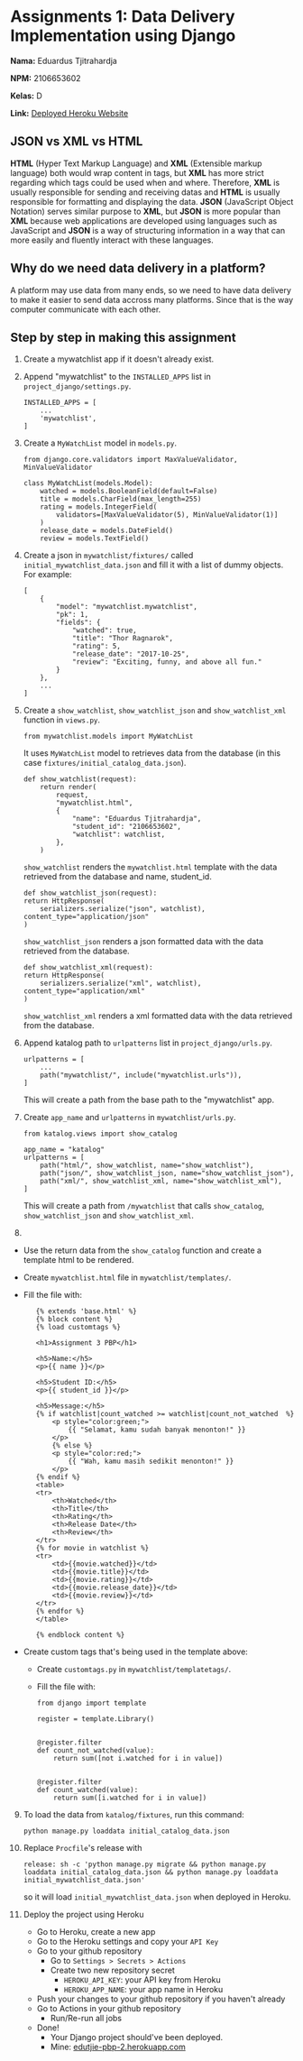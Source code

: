 # Assignments 1: Data Delivery Implementation using Django

**Nama:** Eduardus Tjitrahardja

**NPM:** 2106653602

**Kelas:** D

**Link:** [Deployed Heroku Website](https://edutjie-pbp-2.herokuapp.com/)

## JSON vs XML vs HTML

**HTML** (Hyper Text Markup Language) and **XML** (Extensible markup language) both would wrap content in tags, but **XML** has more strict regarding which tags could be used when and where. Therefore, **XML** is usually responsible for sending and receiving datas and **HTML** is usually responsible for formatting and displaying the data. **JSON** (JavaScript Object Notation) serves similar purpose to **XML**, but **JSON** is more popular than **XML** because web applications are developed using languages such as JavaScript and **JSON** is a way of structuring information in a way that can more easily and fluently interact with these languages.

## Why do we need data delivery in a platform?

A platform may use data from many ends, so we need to have data delivery to make it easier to send data accross many platforms. Since that is the way computer communicate with each other.

## Step by step in making this assignment

1.  Create a mywatchlist app if it doesn't already exist.
2.  Append "mywatchlist" to the `INSTALLED_APPS` list in `project_django/settings.py`.

        INSTALLED_APPS = [
            ...
            'mywatchlist',
        ]

3.  Create a `MyWatchList` model in `models.py`.

        from django.core.validators import MaxValueValidator, MinValueValidator

        class MyWatchList(models.Model):
            watched = models.BooleanField(default=False)
            title = models.CharField(max_length=255)
            rating = models.IntegerField(
                validators=[MaxValueValidator(5), MinValueValidator(1)]
            )
            release_date = models.DateField()
            review = models.TextField()

4.  Create a json in `mywatchlist/fixtures/` called `initial_mywatchlist_data.json` and fill it with a list of dummy objects. For example:

        [
            {
                "model": "mywatchlist.mywatchlist",
                "pk": 1,
                "fields": {
                    "watched": true,
                    "title": "Thor Ragnarok",
                    "rating": 5,
                    "release_date": "2017-10-25",
                    "review": "Exciting, funny, and above all fun."
                }
            },
            ...
        ]

5.  Create a `show_watchlist`, `show_watchlist_json` and `show_watchlist_xml` function in `views.py`.

        from mywatchlist.models import MyWatchList

    It uses `MyWatchList` model to retrieves data from the database (in this case `fixtures/initial_catalog_data.json`).

        def show_watchlist(request):
            return render(
                request,
                "mywatchlist.html",
                {
                    "name": "Eduardus Tjitrahardja",
                    "student_id": "2106653602",
                    "watchlist": watchlist,
                },
            )

    `show_watchlist` renders the `mywatchlist.html` template with the data retrieved from the database and name, student_id.

        def show_watchlist_json(request):
        return HttpResponse(
            serializers.serialize("json", watchlist), content_type="application/json"
        )

    `show_watchlist_json` renders a json formatted data with the data retrieved from the database.

        def show_watchlist_xml(request):
        return HttpResponse(
            serializers.serialize("xml", watchlist), content_type="application/xml"
        )

    `show_watchlist_xml` renders a xml formatted data with the data retrieved from the database.

6.  Append katalog path to `urlpatterns` list in `project_django/urls.py`.

        urlpatterns = [
            ...
            path("mywatchlist/", include("mywatchlist.urls")),
        ]

    This will create a path from the base path to the "mywatchlist" app.

7.  Create `app_name` and `urlpatterns` in `mywatchlist/urls.py`.

        from katalog.views import show_catalog

        app_name = "katalog"
        urlpatterns = [
            path("html/", show_watchlist, name="show_watchlist"),
            path("json/", show_watchlist_json, name="show_watchlist_json"),
            path("xml/", show_watchlist_xml, name="show_watchlist_xml"),
        ]

    This will create a path from `/mywatchlist` that calls `show_catalog`, `show_watchlist_json` and `show_watchlist_xml`.

8.

- Use the return data from the `show_catalog` function and create a template html to be rendered.
- Create `mywatchlist.html` file in `mywatchlist/templates/`.
- Fill the file with:

         {% extends 'base.html' %}
         {% block content %}
         {% load customtags %}

         <h1>Assignment 3 PBP</h1>

         <h5>Name:</h5>
         <p>{{ name }}</p>

         <h5>Student ID:</h5>
         <p>{{ student_id }}</p>

         <h5>Message:</h5>
         {% if watchlist|count_watched >= watchlist|count_not_watched  %}
             <p style="color:green;">
                 {{ "Selamat, kamu sudah banyak menonton!" }}
             </p>
             {% else %}
             <p style="color:red;">
                 {{ "Wah, kamu masih sedikit menonton!" }}
             </p>
         {% endif %}
         <table>
         <tr>
             <th>Watched</th>
             <th>Title</th>
             <th>Rating</th>
             <th>Release Date</th>
             <th>Review</th>
         </tr>
         {% for movie in watchlist %}
         <tr>
             <td>{{movie.watched}}</td>
             <td>{{movie.title}}</td>
             <td>{{movie.rating}}</td>
             <td>{{movie.release_date}}</td>
             <td>{{movie.review}}</td>
         </tr>
         {% endfor %}
         </table>

         {% endblock content %}

- Create custom tags that's being used in the template above:

  - Create `customtags.py` in `mywatchlist/templatetags/`.
  - Fill the file with:

        from django import template

        register = template.Library()


        @register.filter
        def count_not_watched(value):
            return sum([not i.watched for i in value])


        @register.filter
        def count_watched(value):
            return sum([i.watched for i in value])

9.  To load the data from `katalog/fixtures`, run this command:

        python manage.py loaddata initial_catalog_data.json

10. Replace `Procfile`'s release with

        release: sh -c 'python manage.py migrate && python manage.py loaddata initial_catalog_data.json && python manage.py loaddata initial_mywatchlist_data.json'

    so it will load `initial_mywatchlist_data.json` when deployed in Heroku.

11. Deploy the project using Heroku
    - Go to Heroku, create a new app
    - Go to the Heroku settings and copy your `API Key`
    - Go to your github repository
      - Go to `Settings > Secrets > Actions`
      - Create two new repository secret
        - `HEROKU_API_KEY`: your API key from Heroku
        - `HEROKU_APP_NAME`: your app name in Heroku
    - Push your changes to your github repository if you haven't already
    - Go to Actions in your github repository
      - Run/Re-run all jobs
    - Done!
      - Your Django project should've been deployed.
      - Mine: [edutjie-pbp-2.herokuapp.com](https://edutjie-pbp-2.herokuapp.com)
